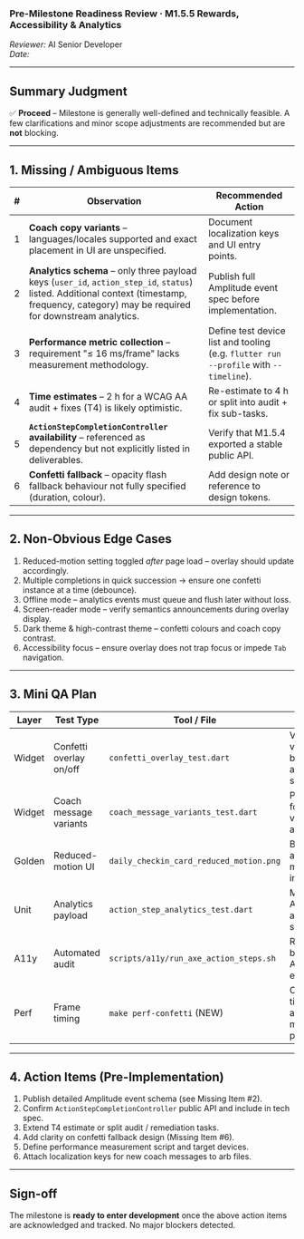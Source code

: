 ### Pre-Milestone Readiness Review · M1.5.5 Rewards, Accessibility & Analytics

_Reviewer:_ AI Senior Developer\
_Date:_ <!-- ADD DATE WHEN COMMITTED -->

---

## Summary Judgment

✅ **Proceed** – Milestone is generally well-defined and technically feasible. A
few clarifications and minor scope adjustments are recommended but are **not**
blocking.

---

## 1. Missing / Ambiguous Items

| # | Observation                                                                                                                                                                                  | Recommended Action                                                                    |
| - | -------------------------------------------------------------------------------------------------------------------------------------------------------------------------------------------- | ------------------------------------------------------------------------------------- |
| 1 | **Coach copy variants** – languages/locales supported and exact placement in UI are unspecified.                                                                                             | Document localization keys and UI entry points.                                       |
| 2 | **Analytics schema** – only three payload keys (`user_id`, `action_step_id`, `status`) listed. Additional context (timestamp, frequency, category) may be required for downstream analytics. | Publish full Amplitude event spec before implementation.                              |
| 3 | **Performance metric collection** – requirement "≤ 16 ms/frame" lacks measurement methodology.                                                                                               | Define test device list and tooling (e.g. `flutter run --profile` with `--timeline`). |
| 4 | **Time estimates** – 2 h for a WCAG AA audit + fixes (T4) is likely optimistic.                                                                                                              | Re-estimate to 4 h or split into audit + fix sub-tasks.                               |
| 5 | **`ActionStepCompletionController` availability** – referenced as dependency but not explicitly listed in deliverables.                                                                      | Verify that M1.5.4 exported a stable public API.                                      |
| 6 | **Confetti fallback** – opacity flash fallback behaviour not fully specified (duration, colour).                                                                                             | Add design note or reference to design tokens.                                        |

---

## 2. Non-Obvious Edge Cases

1. Reduced-motion setting toggled _after_ page load – overlay should update
   accordingly.
2. Multiple completions in quick succession → ensure one confetti instance at a
   time (debounce).
3. Offline mode – analytics events must queue and flush later without loss.
4. Screen-reader mode – verify semantics announcements during overlay display.
5. Dark theme & high-contrast theme – confetti colours and coach copy contrast.
6. Accessibility focus – ensure overlay does not trap focus or impede `Tab`
   navigation.

---

## 3. Mini QA Plan

| Layer  | Test Type               | Tool / File                             | Notes                                           |
| ------ | ----------------------- | --------------------------------------- | ----------------------------------------------- |
| Widget | Confetti overlay on/off | `confetti_overlay_test.dart`            | Verify visibility for both animation settings.  |
| Widget | Coach message variants  | `coach_message_variants_test.dart`      | Parametrize for success vs failure and locales. |
| Golden | Reduced-motion UI       | `daily_checkin_card_reduced_motion.png` | Baseline against master image.                  |
| Unit   | Analytics payload       | `action_step_analytics_test.dart`       | Mock Amplitude, assert full schema.             |
| A11y   | Automated audit         | `scripts/a11y/run_axe_action_steps.sh`  | Run on both iOS & Android emulators.            |
| Perf   | Frame timing            | `make perf-confetti` (NEW)              | Capture timeline, assert < 16 ms/frame p95.     |

---

## 4. Action Items (Pre-Implementation)

1. Publish detailed Amplitude event schema (see Missing Item #2).
2. Confirm `ActionStepCompletionController` public API and include in tech spec.
3. Extend T4 estimate or split audit / remediation tasks.
4. Add clarity on confetti fallback design (Missing Item #6).
5. Define performance measurement script and target devices.
6. Attach localization keys for new coach messages to arb files.

---

## Sign-off

The milestone is **ready to enter development** once the above action items are
acknowledged and tracked. No major blockers detected.
